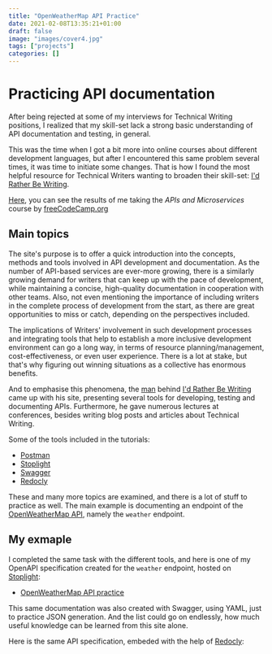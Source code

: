```yaml
---
title: "OpenWeatherMap API Practice"
date: 2021-02-08T13:35:21+01:00
draft: false
image: "images/cover4.jpg"
tags: ["projects"]
categories: []
---
```


# Practicing API documentation

After being rejected at some of my interviews for Technical Writing positions, I realized that my skill-set lack a strong basic understanding of API documentation and testing, in general.

This was the time when I got a bit more into online courses about different development languages, but after I encountered this same problem several times, it was time to initiate some changes. That is how I found the most helpful resource for Technical Writers wanting to broaden their skill-set: [I'd Rather Be Writing](https://idratherbewriting.com/).

[Here](../freecodecamp-portfolio/), you can see the results of me taking the _APIs and Microservices_ course by [freeCodeCamp.org](https://www.freecodecamp.org/)

## Main topics

The site's purpose is to offer a quick introduction into the concepts, methods and tools involved in API development and documentation. As the number of API-based services are ever-more growing, there is a similarly growing demand for writers that can keep up with the pace of development, while maintaining a concise, high-quality documentation in cooperation with other teams. Also, not even mentioning the importance of including writers in the complete process of development from the start, as there are great opportunities to miss or catch, depending on the perspectives included.

The implications of Writers' involvement in such development processes and integrating tools that help to establish a more inclusive development environment can go a long way, in terms of resource planning/management, cost-effectiveness, or even user experience. There is a lot at stake, but that's why figuring out winning situations as a collective has enormous benefits.

And to emphasise this phenomena, the [man](https://github.com/tomjoht) behind [I'd Rather Be Writing](https://idratherbewriting.com/) came up with his site, presenting several tools for developing, testing and documenting APIs. Furthermore, he gave numerous lectures at conferences, besides writing blog posts and articles about Technical Writing.

Some of the tools included in the tutorials:

- [Postman](https://www.postman.com/)
- [Stoplight](https://stoplight.io/)
- [Swagger](https://swagger.io/)
- [Redocly](https://redoc.ly/)

These and many more topics are examined, and there is a lot of stuff to practice as well. The main example is documenting an endpoint of the [OpenWeatherMap API](https://openweathermap.org/api), namely the `weather` endpoint.

## My exmaple

I completed the same task with the different tools, and here is one of my OpenAPI specification created for the `weather` endpoint, hosted on [Stoplight](https://stoplight.io/):

- [OpenWeatherMap API practice](https://dzs-inf-dev.stoplight.io/docs/stoplight-api-tutorial/reference/openweathermap.v1.yaml)

This same documentation was also created with Swagger, using YAML, just to practice JSON generation.
And the list could go on endlessly, how much useful knowledge can be learned from this site alone.

Here is the same API specification, embeded with the help of [Redocly](https://redoc.ly/):

<html>
  <head>
    <title>ReDoc</title>
    <!-- needed for adaptive design -->
    <meta charset="utf-8"/>
    <meta name="viewport" content="width=device-width, initial-scale=1">
    <link href="https://fonts.googleapis.com/css?family=Montserrat:300,400,700|Roboto:300,400,700" rel="stylesheet">

    
  </head>
  <body>
    <redoc spec-url='https://dzs-inf-dev.stoplight.io/api/v1/projects/dzs-inf-dev/stoplight-api-tutorial/nodes/reference/openweathermap.v1.yaml?branch=main&deref=all'></redoc>
    <script src="https://cdn.jsdelivr.net/npm/redoc@next/bundles/redoc.standalone.js"> </script>
  </body>
</html>